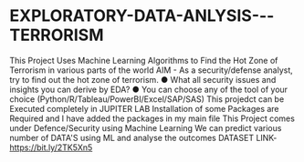 # EXPLORATORY-DATA-ANLYSIS---TERRORISM
This Project Uses Machine Learning Algorithms to Find the Hot Zone of Terrorism in various parts of the world  AIM - As a security/defense analyst, try to find out the hot zone of terrorism.    ● What all security issues and insights you can derive by EDA?      ● You can choose any of the tool of your choice         (Python/R/Tableau/PowerBI/Excel/SAP/SAS)         This projedct can be Executed completely in JUPITER LAB       Installation of some Packages are Required and I have added the packages in my main file          This Project comes under Defence/Security using Machine Learning          We can predict various number of DATA'S using ML and analyse the outcomes      DATASET LINK-  https://bit.ly/2TK5Xn5
